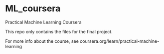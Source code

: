 # ML_coursera
Practical Machine Learning Coursera

This repo only contains the files for the final project.

For more info about the course, see coursera.org/learn/practical-machine-learning
